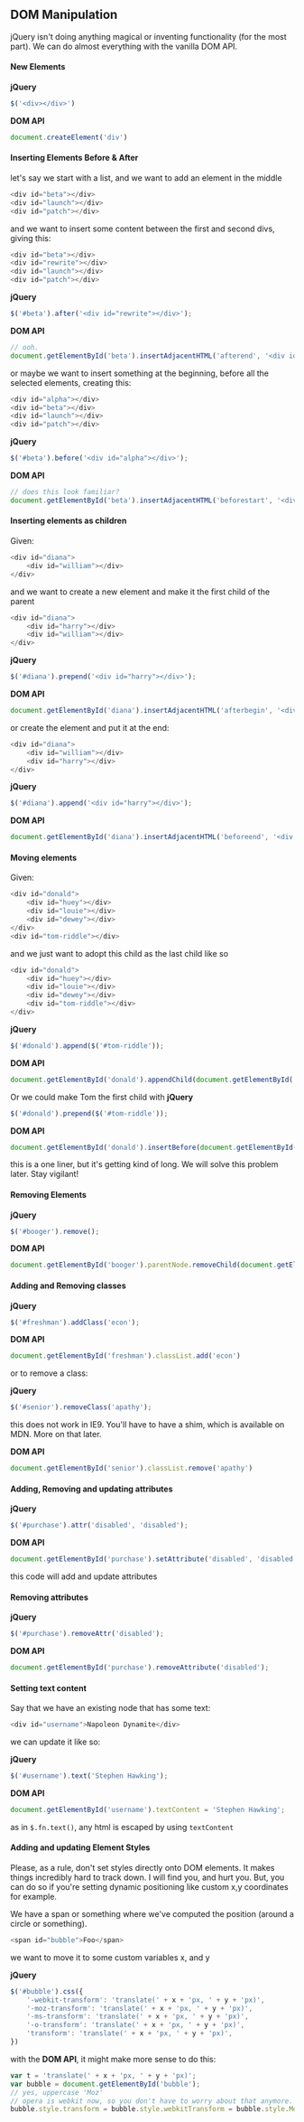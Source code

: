 
## DOM Manipulation

jQuery isn't doing anything magical or inventing functionality (for the most part). We can do almost everything with the vanilla DOM API.

#### New Elements
**jQuery**
```javascript
$('<div></div>')
```

**DOM API**
```javascript
document.createElement('div')
```

#### Inserting Elements Before & After
let's say we start with a list, and we want to add an element in the middle
```javascript
<div id="beta"></div>
<div id="launch"></div>
<div id="patch"></div>
```
and we want to insert some content between the first and second divs, giving this:
```javascript
<div id="beta"></div>
<div id="rewrite"></div>
<div id="launch"></div>
<div id="patch"></div>
```
**jQuery**
```javascript
$('#beta').after('<div id="rewrite"></div>');
```
**DOM API**
```javascript
// ooh.
document.getElementById('beta').insertAdjacentHTML('afterend', '<div id="rewrite"></div>');
```

or maybe we want to insert something at the beginning, before all the selected elements, creating this:
```javascript
<div id="alpha"></div>
<div id="beta"></div>
<div id="launch"></div>
<div id="patch"></div>
```
**jQuery**
```javascript
$('#beta').before('<div id="alpha"></div>');
```
**DOM API**
```javascript
// does this look familiar?
document.getElementById('beta').insertAdjacentHTML('beforestart', '<div id="alpha"></div>');
```
#### Inserting elements as children
Given:
```javascript
<div id="diana">
    <div id="william"></div>
</div>
```
and we want to create a new element and make it the first child of the parent
```javascript
<div id="diana">
    <div id="harry"></div>
    <div id="william"></div>
</div>
```
**jQuery**
```javascript
$('#diana').prepend('<div id="harry"></div>');
```

**DOM API**
```javascript
document.getElementById('diana').insertAdjacentHTML('afterbegin', '<div id="harry"></div>');
```
or create the element and put it at the end:
```javascript
<div id="diana">
    <div id="william"></div>
    <div id="harry"></div>
</div>
```
**jQuery**
```javascript
$('#diana').append('<div id="harry"></div>');
```
**DOM API**
```javascript
document.getElementById('diana').insertAdjacentHTML('beforeend', '<div id="harry"></div>');
```
#### Moving elements
Given:
```javascript
<div id="donald">
    <div id="huey"></div>
    <div id="louie"></div>
    <div id="dewey"></div>
</div>
<div id="tom-riddle"></div>
```
and we just want to adopt this child as the last child like so
```javascript
<div id="donald">
    <div id="huey"></div>
    <div id="louie"></div>
    <div id="dewey"></div>
    <div id="tom-riddle"></div>
</div>
```
**jQuery**
```javascript
$('#donald').append($('#tom-riddle'));
```
**DOM API**
```javascript
document.getElementById('donald').appendChild(document.getElementById('tom-riddle'));
```
Or we could make Tom the first child with
**jQuery**
```javascript
$('#donald').prepend($('#tom-riddle'));
```
**DOM API**
```javascript
document.getElementById('donald').insertBefore(document.getElementById('tom-riddle'), document.getElementById('huey'));
```
this is a one liner, but it's getting kind of long. We will solve this problem later. Stay vigilant!
#### Removing Elements
**jQuery**
```javascript
$('#booger').remove();
```

**DOM API**
```javascript
document.getElementById('booger').parentNode.removeChild(document.getElementById('booger'))
```
#### Adding and Removing classes
**jQuery**
```javascript
$('#freshman').addClass('econ');
```

**DOM API**
```javascript
document.getElementById('freshman').classList.add('econ')
```

or to remove a class:

**jQuery**
```javascript
$('#senior').removeClass('apathy');
```
this does not work in IE9. You'll have to have a shim, which is available on MDN. More on that later.

**DOM API**
```javascript
document.getElementById('senior').classList.remove('apathy')
```
#### Adding, Removing and updating attributes
**jQuery**
```javascript
$('#purchase').attr('disabled', 'disabled');
```

**DOM API**
```javascript
document.getElementById('purchase').setAttribute('disabled', 'disabled');
```
this code will add and update attributes
#### Removing attributes
**jQuery**
```javascript
$('#purchase').removeAttr('disabled');
```

**DOM API**
```javascript
document.getElementById('purchase').removeAttribute('disabled');
```
#### Setting text content
Say that we have an existing node that has some text:
```javascript
<div id="username">Napoleon Dynamite</div>
```
we can update it like so:

**jQuery**
```javascript
$('#username').text('Stephen Hawking');
```

**DOM API**
```javascript
document.getElementById('username').textContent = 'Stephen Hawking';
```
as in `$.fn.text()`, any html is escaped by using `textContent`

#### Adding and updating Element Styles
Please, as a rule, don't set styles directly onto DOM elements. It makes things incredibly hard to track down. I will find you, and hurt you. But, you can do so if you're setting dynamic positioning like custom x,y coordinates for example.

We have a span or something where we've computed the position (around a circle or something).
```javascript
<span id="bubble">Foo</span>
```
we want to move it to some custom variables x, and y

**jQuery**
```javascript
$('#bubble').css({
    '-webkit-transform': 'translate(' + x + 'px, ' + y + 'px)',
    '-moz-transform': 'translate(' + x + 'px, ' + y + 'px)',
    '-ms-transform': 'translate(' + x + 'px, ' + y + 'px)',
    '-o-transform': 'translate(' + x + 'px, ' + y + 'px)',
    'transform': 'translate(' + x + 'px, ' + y + 'px)',
})
```
with the **DOM API**, it might make more sense to do this:
```javascript
var t = 'translate(' + x + 'px, ' + y + 'px)';
var bubble = document.getElementById('bubble');
// yes, uppercase 'Moz'
// opera is webkit now, so you don't have to worry about that anymore.
bubble.style.transform = bubble.style.webkitTransform = bubble.style.MozTransform = bubble.style.msTransform = t;
```